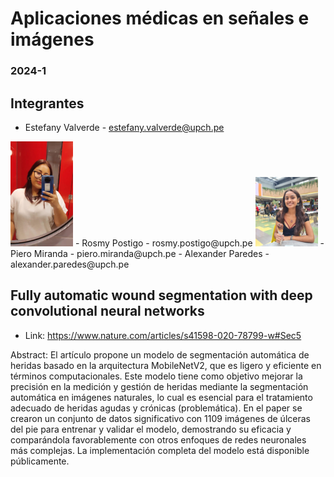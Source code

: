 # Aplicaciones médicas en señales e imágenes
### 2024-1

## Integrantes

- Estefany Valverde - estefany.valverde@upch.pe
<img src="https://github.com/piero-miranda/apsim/blob/main/Figures/Miembros%20del%20equipo/EV.jpeg" alt="L" width="100"/>
- Rosmy Postigo - rosmy.postigo@upch.pe
<img src="https://github.com/piero-miranda/apsim/blob/main/Figures/Miembros%20del%20equipo/RP1.jpeg" alt="L" width="100"/>
- Piero Miranda - piero.miranda@upch.pe
- Alexander Paredes - alexander.paredes@upch.pe



## Fully automatic wound segmentation with deep convolutional neural networks
- Link: https://www.nature.com/articles/s41598-020-78799-w#Sec5 

Abstract:
El artículo propone un modelo de segmentación automática de heridas basado en la arquitectura MobileNetV2, que es ligero y eficiente en términos computacionales. Este modelo tiene como objetivo mejorar la precisión en la medición y gestión de heridas mediante la segmentación automática en imágenes naturales, lo cual es esencial para el tratamiento adecuado de heridas agudas y crónicas (problemática). En el paper se crearon un conjunto de datos significativo con 1109 imágenes de úlceras del pie para entrenar y validar el modelo, demostrando su eficacia y comparándola favorablemente con otros enfoques de redes neuronales más complejas. La implementación completa del modelo está disponible públicamente. 
